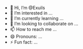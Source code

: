 - 👋 Hi, I’m @Exuils
- 👀 I’m interested in ...
- 🌱 I’m currently learning ...
- 💞️ I’m looking to collaborate on ...
- 📫 How to reach me ...
- 😄 Pronouns: ...
- ⚡ Fun fact: ...

<!---
Exuils/Exuils is a ✨ special ✨ repository because its `README.md` (this file) appears on your GitHub profile.
You can click the Preview link to take a look at your changes.
--->
